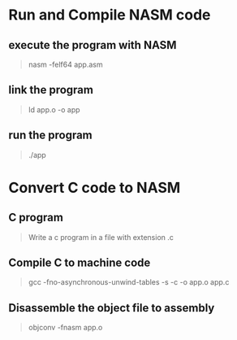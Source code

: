 # Run and Compile NASM code
## execute the program with NASM

> nasm -felf64 app.asm

## link the program

> ld app.o -o app

## run the program

> ./app

# Convert C code to NASM

## C program
> Write a c program in a file with extension .c

## Compile C to machine code
> gcc -fno-asynchronous-unwind-tables -s -c -o app.o app.c

## Disassemble the object file to assembly
> objconv -fnasm app.o